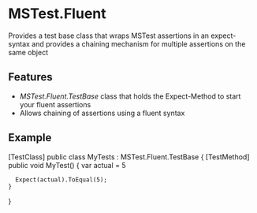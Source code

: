 # MSTest.Fluent #

Provides a test base class that wraps MSTest assertions in an expect-syntax and provides a chaining mechanism for multiple assertions on the same object

## Features

- _MSTest.Fluent.TestBase_ class that holds the Expect-Method to start your fluent assertions
- Allows chaining of assertions using a fluent syntax

## Example

  [TestClass]
  public class MyTests : MSTest.Fluent.TestBase
  {
    [TestMethod]
    public void MyTest()
    {
      var actual = 5
      
      Expect(actual).ToEqual(5);
    }
  }